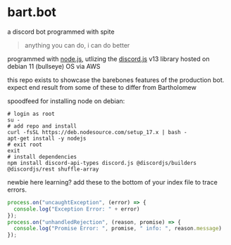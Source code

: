 # bart.bot
a discord bot programmed with spite
> anything you can do, i can do better

programmed with [node.js](https://github.com/nodejs/node), utlizing the [discord.js](https://github.com/discordjs/discord.js) v13 library
hosted on debian 11 (bullseye) OS via AWS

this repo exists to showcase the barebones features of the production bot. expect end result from some of these to differ from Bartholomew

spoodfeed for installing node on debian:
```shell
# login as root
su -
# add repo and install
curl -fsSL https://deb.nodesource.com/setup_17.x | bash -
apt-get install -y nodejs
# exit root
exit
# install dependencies
npm install discord-api-types discord.js @discordjs/builders @discordjs/rest shuffle-array
```
newbie here learning? add these to the bottom of your index file to trace errors.
```javascript
process.on("uncaughtException", (error) => {
  console.log("Exception Error: " + error) 
});
process.on("unhandledRejection", (reason, promise) => {
  console.log("Promise Error: ", promise, " info: ", reason.message)
});
```
